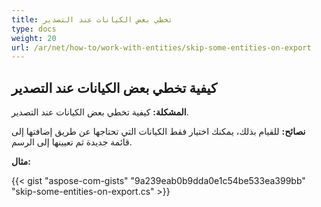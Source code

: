```yaml
---
title: تخطي بعض الكيانات عند التصدير
type: docs
weight: 20
url: /ar/net/how-to/work-with-entities/skip-some-entities-on-export
---
```



## **كيفية تخطي بعض الكيانات عند التصدير**

**المشكلة:** كيفية تخطي بعض الكيانات عند التصدير.

**نصائح:** للقيام بذلك، يمكنك اختيار فقط الكيانات التي تحتاجها عن طريق إضافتها إلى قائمة جديدة ثم تعيينها إلى الرسم.

**مثال:**

{{< gist "aspose-com-gists" "9a239eab0b9dda0e1c54be533ea399bb" "skip-some-entities-on-export.cs" >}}
